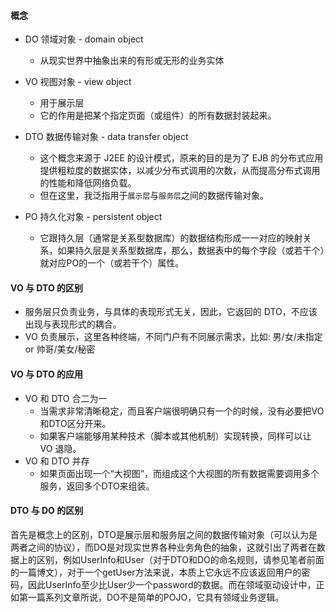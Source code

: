 #### 概念

- DO 领域对象 - domain object
    - 从现实世界中抽象出来的有形或无形的业务实体
    
- VO 视图对象 - view object
    - 用于展示层
    - 它的作用是把某个指定页面（或组件）的所有数据封装起来。
    
- DTO 数据传输对象 - data transfer object
    - 这个概念来源于 J2EE 的设计模式，原来的目的是为了 EJB 的分布式应用提供粗粒度的数据实体，以减少分布式调用的次数，从而提高分布式调用的性能和降低网络负载。
    - 但在这里，我泛指用于`展示层`与`服务层`之间的数据传输对象。
    
- PO 持久化对象 - persistent object
    - 它跟持久层（通常是关系型数据库）的数据结构形成一一对应的映射关系，如果持久层是关系型数据库，那么，数据表中的每个字段（或若干个）就对应PO的一个（或若干个）属性。
    
#### VO 与 DTO 的区别

- 服务层只负责业务，与具体的表现形式无关，因此，它返回的 DTO，不应该出现与表现形式的耦合。
- VO 负责展示，这里各种终端，不同门户有不同展示需求，比如: 男/女/未指定 or 帅哥/美女/秘密
    
#### VO 与 DTO 的应用

- VO 和 DTO 合二为一
    - 当需求非常清晰稳定，而且客户端很明确只有一个的时候，没有必要把VO和DTO区分开来。
    - 如果客户端能够用某种技术（脚本或其他机制）实现转换，同样可以让 VO 退隐。
- VO 和 DTO 并存
    - 如果页面出现一个“大视图”，而组成这个大视图的所有数据需要调用多个服务，返回多个DTO来组装。
        
#### DTO 与 DO 的区别
    
  首先是概念上的区别，DTO是展示层和服务层之间的数据传输对象（可以认为是两者之间的协议），而DO是对现实世界各种业务角色的抽象，这就引出了两者在数据上的区别，例如UserInfo和User（对于DTO和DO的命名规则，请参见笔者前面的一篇博文），对于一个getUser方法来说，本质上它永远不应该返回用户的密码，因此UserInfo至少比User少一个password的数据。而在领域驱动设计中，正如第一篇系列文章所说，DO不是简单的POJO，它具有领域业务逻辑。
    
        